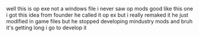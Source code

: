well this is op exe not a windows file
i never saw op mods good like this one 
i got this idea from founder he called it op ex
but i really remaked it he just modified 
in game files but he stopped developing 
mindustry mods and bruh it's getting long 
i go to develop it 
